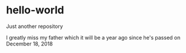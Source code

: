 # hello-world
Just another repository

I greatly miss my father 
which it will be a year ago since he's passed on
December 18, 2018

